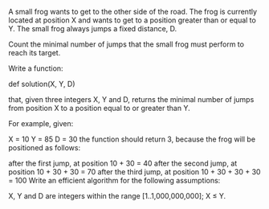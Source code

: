 A small frog wants to get to the other side of the road. The frog is currently located at position X and wants to get to
a position greater than or equal to Y. The small frog always jumps a fixed distance, D.

Count the minimal number of jumps that the small frog must perform to reach its target.

Write a function:

def solution(X, Y, D)

that, given three integers X, Y and D, returns the minimal number of jumps from position X to a position equal to or
greater than Y.

For example, given:

X = 10 Y = 85 D = 30 the function should return 3, because the frog will be positioned as follows:

after the first jump, at position 10 + 30 = 40 after the second jump, at position 10 + 30 + 30 = 70 after the third
jump, at position 10 + 30 + 30 + 30 = 100 Write an efficient algorithm for the following assumptions:

X, Y and D are integers within the range [1..1,000,000,000]; X ≤ Y.